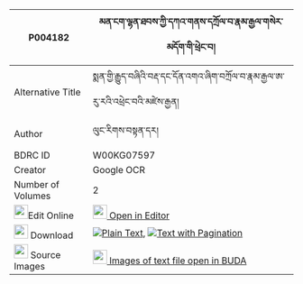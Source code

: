 |P004182|མན་ངག་ལྷན་ཐབས་ཀྱི་དཀའ་གནས་དཀྲོལ་བ་རྣམ་རྒྱལ་གསེར་མདོག་གི་ཕྲེང་བ། 
| --- | --- 
|Alternative Title |སྨན་གྱི་རྒྱུད་བཞིའི་བརྡ་དང་དོན་འགའ་ཞིག་བཀྲོལ་བ་རྣམ་རྒྱལ་ཨ་རུ་རའི་འཕྲེང་བའི་མཛེས་རྒྱན།
|Author| ལུང་རིགས་བསྟན་དར།
|BDRC ID | W00KG07597
|Creator | Google OCR
|Number of Volumes| 2
|<img width="25" src="https://img.icons8.com/color/25/000000/edit-property.png">Edit Online| [<img width="25" src="https://avatars.githubusercontent.com/u/45091458?s=200&v=4"> Open in Editor](http://editor.openpecha.org/P004182)
|<img width="25" src="https://img.icons8.com/fluent/48/000000/download-2.png"/>  Download | [![](https://img.icons8.com/color/20/000000/txt.png)Plain Text](https://github.com/Openpecha/P004182/releases/download/v2/mengak_lhentab_kyi_ka_ne_trolw_plain_P004182.zip), [![](https://img.icons8.com/color/20/000000/txt.png)Text with Pagination](https://github.com/Openpecha/P004182/releases/download/v2/mengak_lhentab_kyi_ka_ne_trolw_pages_P004182.zip)
|<img width="25" src="https://img.icons8.com/plasticine/100/000000/pictures-folder.png"/>  Source Images | [<img width="25" src="https://library.bdrc.io/icons/BUDA-small.svg"> Images of text file open in BUDA](https://library.bdrc.io/show/bdr:W00KG07597)